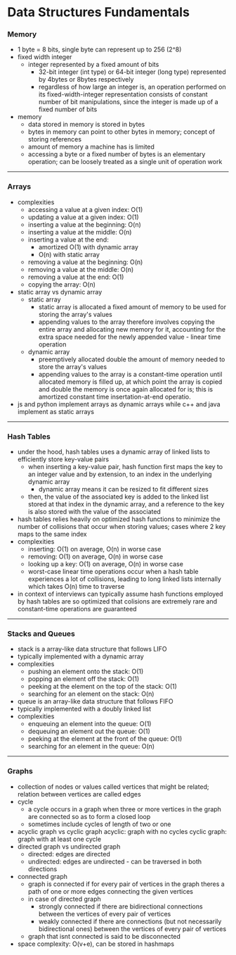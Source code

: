 #  Data Structures Fundamentals

### Memory
- 1 byte = 8 bits, single byte can represent up to 256 (2^8)
- fixed width integer
    - integer represented by a fixed amount of bits
        - 32-bit integer (int type) or 64-bit integer (long type) represented by 4bytes or 8bytes respectively
        - regardless of how large an integer is, an operation performed on its fixed-width-integer representation consists of constant number of bit manipulations, since the integer is made up of a fixed number of bits
- memory
    - data stored in memory is stored in bytes
    - bytes in memory can point to other bytes in memory; concept of storing references
    - amount of memory a machine has is limited
    - accessing a byte or a fixed number of bytes is an elementary operation; can be loosely treated as a single unit of operation work

---
### Arrays
- complexities
    - accessing a value at a given index: O(1)
    - updating a value at a given index: O(1)
    - inserting a value at the beginning: O(n)
    - inserting a value at the middle: O(n)
    - inserting a value at the end:
        - amortized O(1) with dynamic array
        - O(n) with static array
    - removing a value at the beginning: O(n)
    - removing a value at the middle: O(n)
    - removing a value at the end: O(1)
    - copying the array: O(n)
- static array vs dynamic array
    - static array
        - static array is allocated a fixed amount of memory to be used for storing the array's values
        - appending values to the array therefore involves copying the entire array and allocating new memory for it, accounting for the extra space needed for the newly appended value - linear time operation
    - dynamic array
        - preemptively allocated double the amount of memory needed to store the array's values
        - appending values to the array is a constant-time operation until allocated memory is filled up, at which point the array is copied and double the memory is once again allocated for is; this is amortized constant time insertation-at-end operatio.
- js and python implement arrays as dynamic arrays while c++ and java implement as static arrays

---
### Hash Tables
- under the hood, hash tables uses a dynamic array of linked lists to efficiently store key-value pairs
    - when inserting a key-value pair, hash function first maps the key to an integer value and by extension, to an index in the underlying dynamic array
        - dynamic array means it can be resized to fit different sizes
    - then, the value of the associated key is added to the linked list stored at that index in the dynamic array, and a reference to the key is also stored with the value of the associated
- hash tables relies heavily on optimized hash functions to minimize the number of collisions that occur when storing values; cases where 2 key maps to the same index
- complexities
    - inserting: O(1) on average, O(n) in worse case
    - removing: O(1) on average, O(n) in worse case
    - looking up a key: O(1) on average, O(n) in worse case
    - worst-case linear time operations occur when a hash table experiences a lot of collisions, leading to long linked lists internally which takes O(n) time to traverse
- in context of interviews can typically assume hash functions employed by hash tables are so optimized that colisions are extremely rare and constant-time operations are guaranteed

---
### Stacks and Queues
- stack is a array-like data structure that follows LIFO
- typically implemented with a dynamic array
- complexities
    - pushing an element onto the stack: O(1)
    - popping an element off the stack: O(1)
    - peeking at the element on the top of the stack: O(1)
    - searching for an element on the stack: O(n)
- queue is an array-like data structure that follows FIFO
- typically implemented with a doubly linked list
- complexities
    - enqueuing an element into the queue: O(1)
    - dequeuing an element out the queue: O(1)
    - peeking at the element at the front of the queue: O(1)
    - searching for an element in the queue: O(n)

---
### Graphs
- collection of nodes or values called vertices that might be related; relation between vertices are called edges
- cycle
    - a cycle occurs in a graph when three or more vertices in the graph are connected so as to form a closed loop
    - sometimes include cycles of length of two or one
- acyclic graph vs cyclic graph
    acyclic: graph with no cycles
    cyclic graph: graph with at least one cycle
- directed graph vs undirected graph
    - directed: edges are directed
    - undirected: edges are undirected - can be traversed in both directions
- connected graph
    - graph is connected if for every pair of vertices in the graph theres a path of one or more edges connecting the given vertices
    - in case of directed graph
        - strongly connected if there are bidirectional connections between the vertices of every pair of vertices
        - weakly connected if there are connections (but not necessarily bidirectional ones) between the vertices of every pair of vertices
    - graph that isnt connected is said to be disconnected
- space complexity: O(v+e), can be stored in hashmaps
